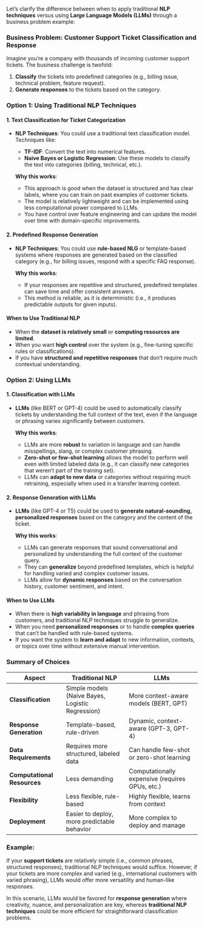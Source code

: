 Let’s clarify the difference between when to apply traditional **NLP techniques** versus using **Large Language Models (LLMs)** through a business problem example:

### Business Problem: **Customer Support Ticket Classification and Response**
Imagine you’re a company with thousands of incoming customer support tickets. The business challenge is twofold:
1. **Classify** the tickets into predefined categories (e.g., billing issue, technical problem, feature request).
2. **Generate responses** to the tickets based on the category.

### Option 1: Using Traditional NLP Techniques

#### **1. Text Classification** for Ticket Categorization
- **NLP Techniques**: You could use a traditional text classification model. Techniques like:
  - **TF-IDF**: Convert the text into numerical features.
  - **Naive Bayes or Logistic Regression**: Use these models to classify the text into categories (billing, technical, etc.).

  **Why this works**:
  - This approach is good when the dataset is structured and has clear labels, where you can train on past examples of customer tickets.
  - The model is relatively lightweight and can be implemented using less computational power compared to LLMs.
  - You have control over feature engineering and can update the model over time with domain-specific improvements.

#### **2. Predefined Response Generation**
- **NLP Techniques**: You could use **rule-based NLG** or template-based systems where responses are generated based on the classified category (e.g., for billing issues, respond with a specific FAQ response).

  **Why this works**:
  - If your responses are repetitive and structured, predefined templates can save time and offer consistent answers.
  - This method is reliable, as it is deterministic (i.e., it produces predictable outputs for given inputs).

#### When to Use Traditional NLP
- When the **dataset is relatively small** or **computing resources are limited**.
- When you want **high control** over the system (e.g., fine-tuning specific rules or classifications).
- If you have **structured and repetitive responses** that don’t require much contextual understanding.

### Option 2: Using LLMs

#### **1. Classification with LLMs**
- **LLMs** (like BERT or GPT-4) could be used to automatically classify tickets by understanding the full context of the text, even if the language or phrasing varies significantly between customers.

  **Why this works**:
  - LLMs are more **robust** to variation in language and can handle misspellings, slang, or complex customer phrasing.
  - **Zero-shot or few-shot learning** allows the model to perform well even with limited labeled data (e.g., it can classify new categories that weren’t part of the training set).
  - LLMs can **adapt to new data** or categories without requiring much retraining, especially when used in a transfer learning context.

#### **2. Response Generation with LLMs**
- **LLMs** (like GPT-4 or T5) could be used to **generate natural-sounding, personalized responses** based on the category and the content of the ticket.

  **Why this works**:
  - LLMs can generate responses that sound conversational and personalized by understanding the full context of the customer query.
  - They can **generalize** beyond predefined templates, which is helpful for handling varied and complex customer issues.
  - LLMs allow for **dynamic responses** based on the conversation history, customer sentiment, and intent.

#### When to Use LLMs
- When there is **high variability in language** and phrasing from customers, and traditional NLP techniques struggle to generalize.
- When you need **personalized responses** or to handle **complex queries** that can’t be handled with rule-based systems.
- If you want the system to **learn and adapt** to new information, contexts, or topics over time without extensive manual intervention.

### Summary of Choices

| **Aspect**                    | **Traditional NLP**                                      | **LLMs**                                            |
|-------------------------------|----------------------------------------------------------|-----------------------------------------------------|
| **Classification**             | Simple models (Naive Bayes, Logistic Regression)          | More context-aware models (BERT, GPT)                |
| **Response Generation**        | Template-based, rule-driven                             | Dynamic, context-aware (GPT-3, GPT-4)               |
| **Data Requirements**          | Requires more structured, labeled data                   | Can handle few-shot or zero-shot learning            |
| **Computational Resources**    | Less demanding                                           | Computationally expensive (requires GPUs, etc.)      |
| **Flexibility**                | Less flexible, rule-based                               | Highly flexible, learns from context                 |
| **Deployment**                 | Easier to deploy, more predictable behavior               | More complex to deploy and manage                    |

### Example:
If your **support tickets** are relatively simple (i.e., common phrases, structured responses), traditional NLP techniques would suffice. However, if your tickets are more complex and varied (e.g., international customers with varied phrasing), LLMs would offer more versatility and human-like responses.

In this scenario, LLMs would be favored for **response generation** where creativity, nuance, and personalization are key, whereas **traditional NLP techniques** could be more efficient for straightforward classification problems.